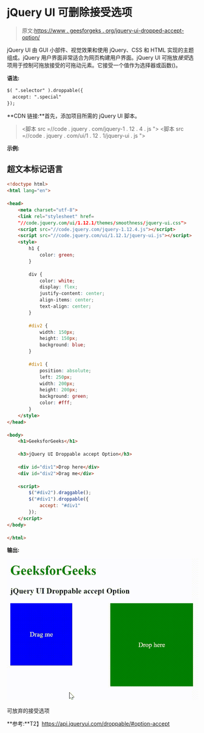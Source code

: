 # jQuery UI 可删除接受选项

> 原文:[https://www . geesforgeks . org/jquery-ui-dropped-accept-option/](https://www.geeksforgeeks.org/jquery-ui-droppable-accept-option/)

jQuery UI 由 GUI 小部件、视觉效果和使用 jQuery、CSS 和 HTML 实现的主题组成。jQuery 用户界面非常适合为网页构建用户界面。jQuery UI 可拖放*接受*选项用于控制可拖放接受的可拖动元素。它接受一个值作为选择器或函数()。

**语法:**

```html
$( ".selector" ).droppable({
  accept: ".special"
});
```

**CDN 链接:**首先，添加项目所需的 jQuery UI 脚本。

> <link rel="”stylesheet”" href="”//code.jquery.com/ui/1.12.1/themes/smoothness/jquery-ui.css”">
> <脚本 src =//code . jquery . com/jquery-1 . 12 . 4 . js "></脚本>
> <脚本 src =//code . jquery . com/ui/1 . 12 . 1/jquery-ui . js "></脚本>

**示例:**

## 超文本标记语言

```html
<!doctype html>
<html lang="en">

<head>
    <meta charset="utf-8">
    <link rel="stylesheet" href=
    "//code.jquery.com/ui/1.12.1/themes/smoothness/jquery-ui.css">
    <script src="//code.jquery.com/jquery-1.12.4.js"></script>
    <script src="//code.jquery.com/ui/1.12.1/jquery-ui.js"></script>
    <style>
        h1 {
            color: green;
        }

        div {
            color: white;
            display: flex;
            justify-content: center;
            align-items: center;
            text-align: center;
        }

        #div2 {
            width: 150px;
            height: 150px;
            background: blue;
        }

        #div1 {
            position: absolute;
            left: 250px;
            width: 200px;
            height: 200px;
            background: green;
            color: #fff;
        }
    </style>
</head>

<body>
    <h1>GeeksforGeeks</h1>

    <h3>jQuery UI Droppable accept Option</h3>

    <div id="div1">Drop here</div>
    <div id="div2">Drag me</div>

    <script>
        $("#div2").draggable();
        $("#div1").droppable({
            accept: "#div1"
        });
    </script>
</body>

</html>
```

**输出:**

![](img/98c4866a30251a65a6320412ecd9b196.png)

可放弃的接受选项

**参考:**T2】https://api.jqueryui.com/droppable/#option-accept